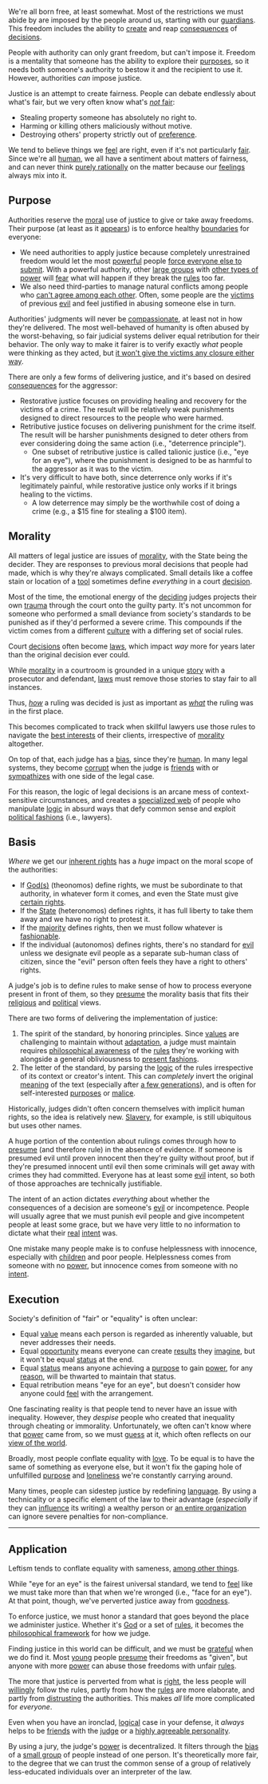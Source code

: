 
We're all born free, at least somewhat. Most of the restrictions we must abide by are imposed by the people around us, starting with our [guardians](people-family.md). This freedom includes the ability to [create](creations.md) and reap [consequences](mind-creativity-results.md) of [decisions](decisions.md).

People with authority can only grant freedom, but can't impose it. Freedom is a mentality that someone has the ability to explore their [purposes](purpose.md), so it needs both someone's authority to bestow it and the recipient to use it. However, authorities *can* impose justice.

Justice is an attempt to create fairness. People can debate endlessly about what's fair, but we very often know what's [*not* fair](morality-evil.md):

- Stealing property someone has absolutely no right to.
- Harming or killing others maliciously without motive.
- Destroying others' property strictly out of [preference](humanity.md).

We tend to believe things we [feel](mind-feelings.md) are right, even if it's not particularly [fair](people-boundaries.md). Since we're all [human](humanity-universals.md), we all have a sentiment about matters of fairness, and can never think [purely rationally](logic.md) on the matter because our [feelings](mind-feelings.md) always mix into it.

## Purpose

Authorities reserve the [moral](morality.md) use of justice to give or take away freedoms. Their purpose (at least as it [appears](image.md)) is to enforce healthy [boundaries](people-boundaries.md) for everyone:

- We need authorities to apply justice because completely unrestrained freedom would let the most [powerful](power.md) people [force everyone else to submit](slavery.md). With a powerful authority, other [large groups](groups-large.md) with [other types of power](power-types.md) will [fear](mind-feelings-fear.md) what will happen if they break the [rules](rules.md) too far.
- We also need third-parties to manage natural conflicts among people who [can't agree among each other](people-conflicts.md). Often, some people are the [victims](hardship-ptsd.md) of previous [evil](morality-evil.md) and feel justified in abusing someone else in turn.

Authorities' judgments will never be [compassionate](people-love.md), at least not in how they're delivered. The most well-behaved of humanity is often abused by the worst-behaving, so fair judicial systems deliver equal retribution for their behavior. The only way to make it fairer is to verify exactly *what* people were thinking as they acted, but [it won't give the victims any closure either way](hardship-ptsd.md).

There are only a few forms of delivering justice, and it's based on desired [consequences](mind-creativity-results.md) for the aggressor:

- Restorative justice focuses on providing healing and recovery for the victims of a crime. The result will be relatively weak punishments designed to direct resources to the people who were harmed.
- Retributive justice focuses on delivering punishment for the crime itself. The result will be harsher punishments designed to deter others from ever considering doing the same action (i.e., "deterrence principle").
  - One subset of retributive justice is called talionic justice (i.e., "eye for an eye"), where the punishment is designed to be as harmful to the aggressor as it was to the victim.
- It's very difficult to have both, since deterrence only works if it's legitimately painful, while restorative justice only works if it brings healing to the victims.
  - A low deterrence may simply be the worthwhile cost of doing a crime (e.g., a $15 fine for stealing a $100 item).

## Morality

All matters of legal justice are issues of [morality](morality.md), with the State being the decider. They are responses to previous moral decisions that people had made, which is why they're always complicated. Small details like a coffee stain or location of a [tool](technology.md) sometimes define *everything* in a court [decision](decisions.md).

Most of the time, the emotional energy of the [deciding](decisions.md) judges projects their own [trauma](hardship-ptsd.md) through the court onto the guilty party. It's not uncommon for someone who performed a small deviance from society's standards to be punished as if they'd performed a severe crime. This compounds if the victim comes from a different [culture](culture.md) with a differing set of social rules.

Court [decisions](decisions.md) often become [laws](rules.md), which impact *way* more for years later than the original decision ever could.

While [morality](morality.md) in a courtroom is grounded in a unique [story](stories.md) with a prosecutor and defendant, [laws](rules.md) must remove those stories to stay fair to all instances.

Thus, *[how](logic.md)* a ruling was decided is just as important as *[what](mind-creativity-results.md)* the ruling was in the first place.

This becomes complicated to track when skillful lawyers use those rules to navigate the [best interests](purpose.md) of their clients, irrespective of [morality](morality.md) altogether.

On top of that, each judge has a [bias](image.md), since they're [human](humanity.md). In many legal systems, they become [corrupt](mgmt-badsystems.md) when the judge is [friends](people-friends.md) with or [sympathizes](image.md) with one side of the legal case.

For this reason, the logic of legal decisions is an arcane mess of context-sensitive circumstances, and creates a [specialized web](jobs-spcialization.md) of people who manipulate [logic](logic.md) in absurd ways that defy common sense and exploit [political fashions](politics-conservativeliberal.md) (i.e., lawyers).

## Basis

*Where* we get our [inherent rights](people-boundaries.md) has a *huge* impact on the moral scope of the authorities:

- If [God(s)](religion.md) (theonomos) define rights, we must be subordinate to that authority, in whatever form it comes, and even the State must give [certain rights](people-boundaries.md).
- If the [State](groups-large.md) (heteronomos) defines rights, it has full liberty to take them away and we have no right to protest it.
- If the [majority](trends.md) defines rights, then we must follow whatever is [fashionable](trends.md).
- If the individual (autonomos) defines rights, there's no standard for [evil](morality-evil.md) unless we designate evil people as a separate sub-human class of citizen, since the "evil" person often feels they have a right to others' rights.

A judge's job is to define rules to make sense of how to process everyone present in front of them, so they [presume](understanding-certainty.md) the morality basis that fits their [religious](religion.md) and [political](politics-conservativeliberal.md) views.

There are two forms of delivering the implementation of justice:

1. The spirit of the standard, by honoring principles. Since [values](values.md) are challenging to maintain without [adaptation](mind-creativity.md), a judge must maintain requires [philosophical awareness](philosophy.md) of the [rules](rules.md) they're working with alongside a general obliviousness to [present fashions](trends.md).
2. The letter of the standard, by parsing the [logic](logic.md) of the rules irrespective of its context or creator's intent. This can *completely* invert the original [meaning](meaning.md) of the text (especially after [a few generations](legacy.md)), and is often for self-interested [purposes](purpose.md) or [malice](morality-evil.md).

Historically, judges didn't often concern themselves with implicit human rights, so the idea is relatively new. [Slavery](slavery.md), for example, is still ubiquitous but uses other names.

A huge portion of the contention about rulings comes through how to [presume](imagination.md) (and therefore rule) in the absence of evidence. If someone is presumed evil until proven innocent then they're guilty without proof, but if they're presumed innocent until evil then some criminals will get away with crimes they had committed. Everyone has at least some [evil](morality-evil.md) intent, so both of those approaches are technically justifiable.

The intent of an action dictates *everything* about whether the consequences of a decision are someone's [evil](morality-evil.md) or incompetence. People will usually agree that we must punish evil people and give incompetent people at least some grace, but we have very little to no information to dictate what their [real](reality.md) [intent](purpose.md) was.

One mistake many people make is to confuse helplessness with innocence, especially with [children](maturity.md) and poor people. Helplessness comes from someone with no [power](power.md), but innocence comes from someone with no [intent](purpose.md).

## Execution

Society's definition of "fair" or "equality" is often unclear:

- Equal [value](values.md) means each person is regarded as inherently valuable, but never addresses their needs.
- Equal [opportunity](power.md) means everyone can create [results](mind-creativity-results.md) they [imagine](imagination.md), but it won't be equal [status](image.md) at the end.
- Equal [status](image.md) means anyone achieving a [purpose](purpose.md) to gain [power](power.md), for any [reason](purpose.md), will be thwarted to maintain that status.
- Equal retribution means "eye for an eye", but doesn't consider how anyone could [feel](mind-feelings.md) with the arrangement.

One fascinating reality is that people tend to never have an issue with inequality. However, they *despise* people who created that inequality through cheating or immorality. Unfortunately, we often can't know where that [power](power.md) came from, so we must [guess](imagination.md) at it, which often reflects on our [view of the world](image.md).

Broadly, most people conflate equality with [love](people-love.md). To be equal is to have the same of something as everyone else, but it won't fix the gaping hole of unfulfilled [purpose](purpose.md) and [loneliness](people-friends.md) we're constantly carrying around.

Many times, people can sidestep justice by redefining [language](language.md). By using a technicality or a specific element of the law to their advantage (*especially* if they can [influence](influence.md) its writing) a wealthy person or [an entire organization](mgmt-badsystems.md) can ignore severe penalties for non-compliance.

* * * * *

## Application

Leftism tends to conflate equality with sameness, [among other things](leftism.md).

While "eye for an eye" is the fairest universal standard, we tend to [feel](mind-feelings.md) like we must take more than that when we're wronged (i.e., "face for an eye"). At that point, though, we've perverted justice away from [goodness](morality.md).

To enforce justice, we must honor a standard that goes beyond the place we administer justice. Whether it's [God](religion.md) or a set of [rules](rules.md), it becomes the [philosophical framework](philosophy.md) for how we judge.

Finding justice in this world can be difficult, and we must be [grateful](morality.md) when we do find it. Most [young](maturity.md) people [presume](imagination.md) their freedoms as "given", but anyone with more [power](power.md) can abuse those freedoms with unfair [rules](rules.md).

The more that justice is perverted from what is [right](morality.md), the less people will [willingly](purpose.md) follow the rules, partly from how the [rules](rules.md) are more elaborate, and partly from [distrusting](trust.md) the authorities. This makes *all* life more complicated for *everyone*.

Even when you have an ironclad, [logical](logic.md) case in your defense, it *always* helps to be [friends](people-friends.md) with the [judge](decisions.md) or a [highly agreeable personality](personality.md).

By using a jury, the judge's [power](power.md) is decentralized. It filters through the [bias](image.md) of a [small group](groups-small.md) of people instead of one person. It's theoretically more fair, to the degree that we can trust the common sense of a group of relatively less-educated individuals over an interpreter of the law.
